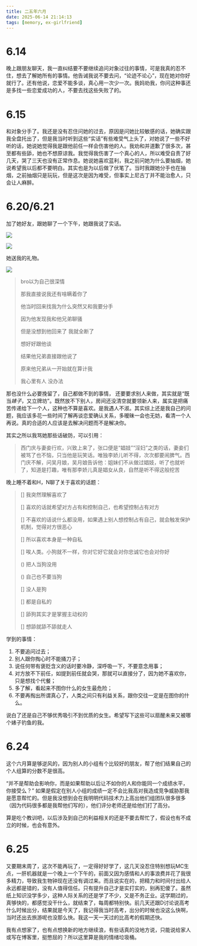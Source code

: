 ```yaml
---
title: 二五年六月
date: 2025-06-14 21:14:13
tags: [memory, ex-girlfriend]
---
```


# 6.14

晚上跟朋友聊天，我一直纠结要不要继续追问对象过往的事情，可是我真的忍不住，想去了解她所有的事情。他告诫我说不要去问，“论迹不论心”，现在她对你好就行了。还有他说，恋爱不能多谈，真心用一次少一次。我妈劝我，你问这种事还是多找一些恋爱成功的人，不要去找这些失败了的。

# 6.15

和对象分手了。我还是没有忍住问她的过去，原因是问她比较敏感的话，她确实跟我全盘托出了，但是我当时听到这些“实话”有些难受气上头了，对她说了一些不好听的话，她说她觉得我是跟他前任一样会伤害他的人。我劝和并道歉了很多次，甚至都有些舔，她也不想原谅我。我觉得我伤害了一个真心的人，所以难受自责了好几天，哭了三天也没有正常作息。她说她喜欢蓝利，我之前问她为什么要抽烟，她说希望我以后都不要明白。其实也是为以后做了伏笔了。当时我跟她分手也在抽烟，之前抽烟只是玩玩，但是这次是因为难受，但事实上尼古丁并不能治愈人，只会让人麻醉。

# 6.20/6.21

加了她好友，跟她聊了一个下午，她跟我说了实话。

![](https://s2.loli.net/2025/06/21/4GJXc2OLYmTRC3o.jpg)

![](https://s2.loli.net/2025/06/21/Tl5V94QAsFuUvqi.jpg)

她送我的礼物。

![](https://s2.loli.net/2025/06/21/3ubj4nUt6LBFxdf.png)

> bro以为自己很深情
>
> 那我直接说我还有啥瞒着你了
>
> 他当时回来找我为什么突然又和我要分手
>
> 因为他发现我和他兄弟聊骚
>
> 但是没想到他回来了 我就全断了
>
> 想好好跟他谈
>
> 结果他兄弟直接跟他说了
>
> 原来他兄弟从一开始就在算计我
>
> 我心里有人 没办法

那也没什么必要挽留了，自己都做不到的事情， 还要要求别人来做，其实就是“既当*婊子*，又立牌坊”。既然放不下别人，房间还没清空就要领新人来，属实是把痛苦传递给下一个人，这种也不算是喜欢。是我遇人不淑。其实综上还是我自己的问题，我应该多花一些时间了解再谈恋爱确认关系，多暧昧一会也无妨，看清一个人再说。真的合适的人应该是去解决问题而不是解决你。

其实之所以我骂她那些话破防，可以引用：

> 西门庆与妻妾行欢，兴致上来了，张口便是“娼妓”“淫妇”之类的话，妻妾们被骂了也不恼，只当他是玩笑话。唯独李娇儿听不得，次次都要闹脾气。西门庆不解，问吴月娘，吴月娘告诉他：姐妹们不从做过娼妓，听了也就听了，知道是打趣，唯有那李娇儿真是娼女从良，自然是听不得这般挖苦

晚上睡不着和H，N聊了关于喜欢的话题：

> [] 我突然理解喜欢了
>
> [] 喜欢的话就希望对方占有和控制自己，也希望控制占有对方
>
> [] 不喜欢的话说什么都没用，如果遇上别人想控制占有自己，就会触发保护机制，觉得对方很恶心
>
> [] 所以喜欢本身是一种自私
>
> [] 唉人类。小狗就不一样，你对它好它就会对你忠诚它也会对你好
>
> () 把人当狗没用
>
> () 自己也不要当狗
>
> [] 没人是狗
>
> [] 都是自私的
>
> [] 舔狗其实才是掌握主动权的
>
> [] 想舔就舔不舔就走人

学到的事情：

1. 不要追问过去；
2. 别人跟你掏心时不能捅刀子；
3. 说任何带有褒贬含义的话时要冷静，深呼吸一下，不要意念用事；
4. 对方放不下前任，如提到前任就会哭，那就可以直接分了，因为她不喜欢你，只是想找个代餐；
5. 多了解，看起来不图你什么的女生最危险；
6. 不要再掏出所谓真心了，人类之间只有利益关系，跟你交往一定是在图你的什么。

说白了还是自己不够优秀吸引不到优质的女生。希望写下这些可以扇醒未来又被哪个婊子钓鱼的我。

# 6.24

这个六月算是够逆风的，因为别人的小组有个比较好的朋友，帮了他们结果自己的个人组算的分数不是很高。

“并不是帮助会影响你，而是如果帮助以后让不如你的人和你能同一个成绩水平，你接受么？” 如果是假定在别人小组的成绩一定不会比我高对我造成竞争威胁那我是愿意帮忙的。但是我没想到会在我明明代码技术力上高出他们组团队很多很多（因为代码很多都是我帮他们写的），他们评分老师还是给他们打了高分。

算是吃个教训吧，以后涉及到自己的利益相关的还是不要去帮忙了，假设也有不成立的时候，也会有意外。

# 6.25

又要期末周了，这次不能再玩了，一定得好好学了，这几天没忍住特别想玩MC生点，一肝机器就是一个晚上一个下午的，前面又因为感情和人的事浪费并花了我很多精力，导致我生物钟现在还没有调过来。而且说实在的，把精力和时间付出给人永远都是错的，没有人值得信任。只有提升自己才是实打实的，别再犯傻了。虽然纸上知识没学多少，这种人际关系的还是学了不少，又是不务正业。这学期过的，真够快的，都感觉没干什么，就结束了，每周都特别快。前几天还跟D讨论说高考什么时候出分，结果就是今天了，我记得我当时高考，出分的时候也没这么快啊，当时还出去旅游呢也没那么快。我这一天一天过的比高考的假期还快。

我有点想家了，也有点想换新的地方继续浪，有些话真的没地方说，只能说给家人或写在博客里，挺憋屈的？所以这里算是我的情绪垃圾桶。
